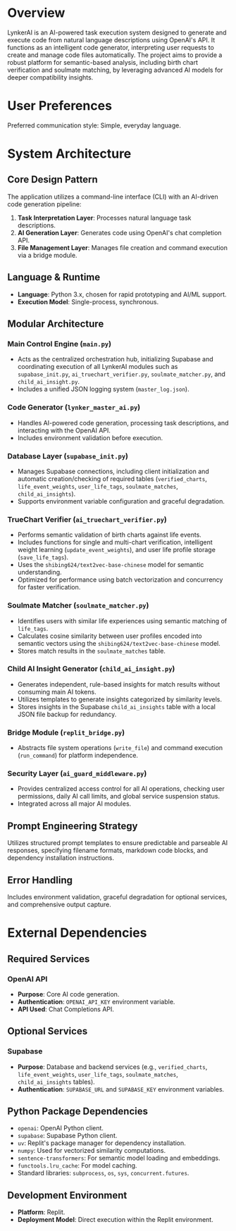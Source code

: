 # Overview

LynkerAI is an AI-powered task execution system designed to generate and execute code from natural language descriptions using OpenAI's API. It functions as an intelligent code generator, interpreting user requests to create and manage code files automatically. The project aims to provide a robust platform for semantic-based analysis, including birth chart verification and soulmate matching, by leveraging advanced AI models for deeper compatibility insights.

# User Preferences

Preferred communication style: Simple, everyday language.

# System Architecture

## Core Design Pattern
The application utilizes a command-line interface (CLI) with an AI-driven code generation pipeline:
1.  **Task Interpretation Layer**: Processes natural language task descriptions.
2.  **AI Generation Layer**: Generates code using OpenAI's chat completion API.
3.  **File Management Layer**: Manages file creation and command execution via a bridge module.

## Language & Runtime
-   **Language**: Python 3.x, chosen for rapid prototyping and AI/ML support.
-   **Execution Model**: Single-process, synchronous.

## Modular Architecture

### Main Control Engine (`main.py`)
-   Acts as the centralized orchestration hub, initializing Supabase and coordinating execution of all LynkerAI modules such as `supabase_init.py`, `ai_truechart_verifier.py`, `soulmate_matcher.py`, and `child_ai_insight.py`.
-   Includes a unified JSON logging system (`master_log.json`).

### Code Generator (`lynker_master_ai.py`)
-   Handles AI-powered code generation, processing task descriptions, and interacting with the OpenAI API.
-   Includes environment validation before execution.

### Database Layer (`supabase_init.py`)
-   Manages Supabase connections, including client initialization and automatic creation/checking of required tables (`verified_charts`, `life_event_weights`, `user_life_tags`, `soulmate_matches`, `child_ai_insights`).
-   Supports environment variable configuration and graceful degradation.

### TrueChart Verifier (`ai_truechart_verifier.py`)
-   Performs semantic validation of birth charts against life events.
-   Includes functions for single and multi-chart verification, intelligent weight learning (`update_event_weights`), and user life profile storage (`save_life_tags`).
-   Uses the `shibing624/text2vec-base-chinese` model for semantic understanding.
-   Optimized for performance using batch vectorization and concurrency for faster verification.

### Soulmate Matcher (`soulmate_matcher.py`)
-   Identifies users with similar life experiences using semantic matching of `life_tags`.
-   Calculates cosine similarity between user profiles encoded into semantic vectors using the `shibing624/text2vec-base-chinese` model.
-   Stores match results in the `soulmate_matches` table.

### Child AI Insight Generator (`child_ai_insight.py`)
-   Generates independent, rule-based insights for match results without consuming main AI tokens.
-   Utilizes templates to generate insights categorized by similarity levels.
-   Stores insights in the Supabase `child_ai_insights` table with a local JSON file backup for redundancy.

### Bridge Module (`replit_bridge.py`)
-   Abstracts file system operations (`write_file`) and command execution (`run_command`) for platform independence.

### Security Layer (`ai_guard_middleware.py`)
-   Provides centralized access control for all AI operations, checking user permissions, daily AI call limits, and global service suspension status.
-   Integrated across all major AI modules.

## Prompt Engineering Strategy
Utilizes structured prompt templates to ensure predictable and parseable AI responses, specifying filename formats, markdown code blocks, and dependency installation instructions.

## Error Handling
Includes environment validation, graceful degradation for optional services, and comprehensive output capture.

# External Dependencies

## Required Services

### OpenAI API
-   **Purpose**: Core AI code generation.
-   **Authentication**: `OPENAI_API_KEY` environment variable.
-   **API Used**: Chat Completions API.

## Optional Services

### Supabase
-   **Purpose**: Database and backend services (e.g., `verified_charts`, `life_event_weights`, `user_life_tags`, `soulmate_matches`, `child_ai_insights` tables).
-   **Authentication**: `SUPABASE_URL` and `SUPABASE_KEY` environment variables.

## Python Package Dependencies
-   `openai`: OpenAI Python client.
-   `supabase`: Supabase Python client.
-   `uv`: Replit's package manager for dependency installation.
-   `numpy`: Used for vectorized similarity computations.
-   `sentence-transformers`: For semantic model loading and embeddings.
-   `functools.lru_cache`: For model caching.
-   Standard libraries: `subprocess`, `os`, `sys`, `concurrent.futures`.

## Development Environment
-   **Platform**: Replit.
-   **Deployment Model**: Direct execution within the Replit environment.